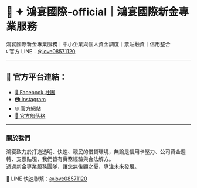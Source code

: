 # 📌 ✦ 鴻宴國際-official｜鴻宴國際新金專業服務

鴻宴國際新金專業服務｜中小企業與個人資金調度｜票貼融資｜信用整合  
📞 官方 LINE：[@love08571120](https://lin.ee/xUAqPIa)

---

## 🏢 官方平台連結：

- [📘 Facebook 社團](https://www.facebook.com/groups/898006489114300)
- [📷 Instagram](https://www.instagram.com/yunxic75)
- [🌐 官方網站](https://www.love08571120.com)
- [📝 官方部落格](https://08575168.blogspot.com/)

---

### 關於我們  
鴻宴致力於打造透明、快速、親民的借貸環境，無論是信用卡壓力、公司資金週轉、支票貼現，我們皆有實務經驗與合法解方。  
透過新金專業服務團隊，讓您無後顧之憂，專注未來發展。

📲 LINE 快速聯繫：[@love08571120](https://lin.ee/xUAqPIa)
